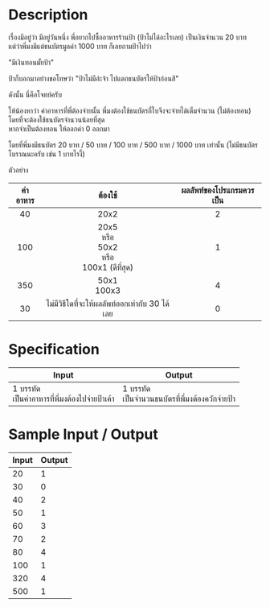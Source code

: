 # Description
เรื่องมีอยู่ว่า มีอยู่วันหนึ่ง พี่อยากไปซื้ออาหารร้านป้า (ป้าไม่ได้อะไรเลย) เป็นเงินจำนวน 20 บาท <br>
แต่ว่าพี่มงมีแต่ธนบัตรมูลค่า 1000 บาท ก็เลยถามป้าไปว่า

"มีเงินทอนมั้ยป้า"

ป้าก็บอกมาอย่างขอโทษว่า "ป้าไม่มีอ่ะจ้า ไปแตกธนบัตรให้ป้าก่อนสิ"

ดังนั้น นี่คือโจทย์ครับ

ให้น้องหาว่า ค่าอาหารที่พี่ต้องจ่ายนั้น พี่มงต้องใช้ธนบัตรกี่ใบจึงจะจ่ายได้เต็มจำนวน (ไม่ต้องทอน) โดยที่จะต้องใช้ธนบัตรจำนวนน้อยที่สุด <br>
หากจำเป็นต้องทอน ให้ออกค่า 0 ออกมา

โดยที่พี่มงมีธนบัตร 20 บาท / 50 บาท / 100 บาท / 500 บาท / 1000 บาท เท่านั้น (ไม่มีธนบัตรโบราณนะครับ เช่น 1 บาทไรงี้)

ตัวอย่าง

|ค่าอาหาร|ต้องใช้|ผลลัพท์ของโปรแกรมควรเป็น|
|:-------:|:-----:|:------------------:|
|40|20x2|2|
|100|20x5 <br> หรือ <br> 50x2 <br> หรือ <br> 100x1 (ดีที่สุด) |1|
|350|50x1 <br> 100x3|4|
|30|ไม่มีวิธีใดที่จะให้ผลลัพท์ออกเท่ากับ 30 ได้เลย|0|

# Specification
|Input|Output|
|-|-|
|1 บรรทัด <br> เป็นค่าอาหารที่พี่มงต้องไปจ่ายป้าเค้า|1 บรรทัด <br> เป็นจำนวนธนบัตรที่พี่มงต้องควักจ่ายป้า|

# Sample Input / Output
|Input|Output|
|-|-|
|20|1|
|30|0|
|40|2|
|50|1|
|60|3|
|70|2|
|80|4|
|100|1|
|320|4|
|500|1|
